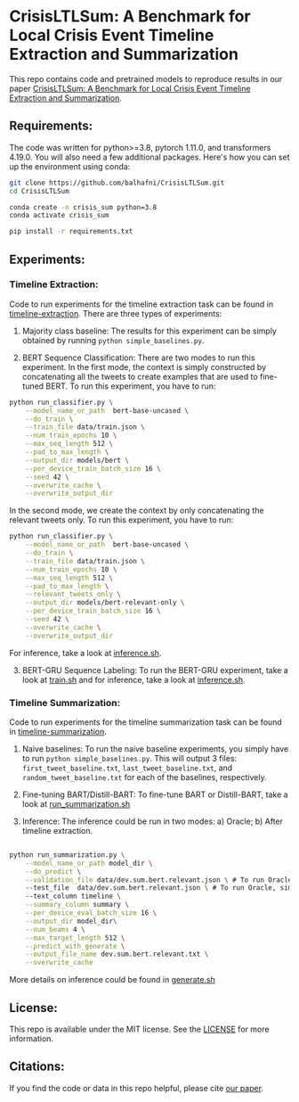 # CrisisLTLSum: A Benchmark for Local Crisis Event Timeline Extraction and Summarization

This repo contains code and pretrained models to reproduce results in our paper [CrisisLTLSum: A Benchmark for Local Crisis Event Timeline Extraction and Summarization]().

## Requirements:
The code was written for python>=3.8, pytorch 1.11.0, and transformers 4.19.0. You will also need a few additional packages. Here's how you can set up the environment using conda:

```bash
git clone https://github.com/balhafni/CrisisLTLSum.git
cd CrisisLTLSum

conda create -n crisis_sum python=3.8
conda activate crisis_sum

pip install -r requirements.txt
```

## Experiments:

### Timeline Extraction:

Code to run experiments for the timeline extraction task can be found in [timeline-extraction](timeline-extraction). There are three types of experiments:

1) Majority class baseline: The results for this experiment can be simply obtained by running `python simple_baselines.py`.

2) BERT Sequence Classification: There are two modes to run this experiment. In the first mode, the context is simply constructed by concatenating all the tweets to create examples that are used to fine-tuned BERT. To run this experiment, you have to run:

```bash
python run_classifier.py \
    --model_name_or_path  bert-base-uncased \
    --do_train \
    --train_file data/train.json \
    --num_train_epochs 10 \
    --max_seq_length 512 \
    --pad_to_max_length \
    --output_dir models/bert \
    --per_device_train_batch_size 16 \
    --seed 42 \
    --overwrite_cache \
    --overwrite_output_dir
```

In the second mode, we create the context by only concatenating the relevant tweets only. To run this experiment, you have to run:

```bash
python run_classifier.py \
    --model_name_or_path  bert-base-uncased \
    --do_train \
    --train_file data/train.json \
    --num_train_epochs 10 \
    --max_seq_length 512 \
    --pad_to_max_length \
    --relevant_tweets_only \
    --output_dir models/bert-relevant-only \
    --per_device_train_batch_size 16 \
    --seed 42 \
    --overwrite_cache \
    --overwrite_output_dir
```

For inference, take a look at [inference.sh](timeline-extraction/bert/inference.sh).

3) BERT-GRU Sequence Labeling: To run the BERT-GRU experiment, take a look at [train.sh](timeline-extraction/bert-lstm/train.sh) and for inference, take a look at [inference.sh](timeline-extraction/bert-lstm/inference.sh).


### Timeline Summarization:
Code to run experiments for the timeline summarization task can be found in [timeline-summarization](timeline-summarization).

1) Naive baselines: To run the naive baseline experiments, you simply have to run `python simple_baselines.py`. This will output 3 files: `first_tweet_baseline.txt`, `last_tweet_baseline.txt`, and `random_tweet_baseline.txt` for each of the baselines, respectively. 

2) Fine-tuning BART/Distill-BART: To fine-tune BART or Distill-BART, take a look at [run_summarization.sh](timeline-summarization/run_summarization.sh)

3) Inference: The inference could be run in two modes: a) Oracle; b) After timeline extraction.

```bash

python run_summarization.py \
    --model_name_or_path model_dir \
    --do_predict \
    --validation_file data/dev.sum.bert.relevant.json \ # To run Oracle, simply change this to data/dev.sum.json
    --test_file  data/dev.sum.bert.relevant.json \ # To run Oracle, simply change this to data/dev.sum.json
    --text_column timeline \
    --summary_column summary \
    --per_device_eval_batch_size 16 \
    --output_dir model_dir\
    --num_beams 4 \
    --max_target_length 512 \
    --predict_with_generate \
    --output_file_name dev.sum.bert.relevant.txt \
    --overwrite_cache
```

More details on inference could be found in [generate.sh](timeline-summarization/generate.sh)


## License:
This repo is available under the MIT license. See the [LICENSE](LICENSE) for more information.



## Citations:
If you find the code or data in this repo helpful, please cite [our paper]().
